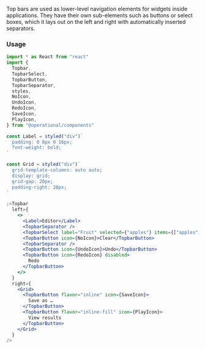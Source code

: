 Top bars are used as lower-level navigation elements for widgets inside applications. They have their own sub-elements such as buttons or select boxes, which it lays out on the left and right with automatically inserted separators.

### Usage

```jsx
import * as React from "react"
import {
  Topbar,
  TopbarSelect,
  TopbarButton,
  TopbarSeparator,
  styles,
  NoIcon,
  UndoIcon,
  RedoIcon,
  SaveIcon,
  PlayIcon,
} from "@operational/components"

const Label = styled("div")`
  padding: 0 8px 0 16px;
  font-weight: bold;
`

const Grid = styled("div")`
  grid-template-columns: auto auto;
  display: grid;
  grid-gap: 20px;
  padding-right: 20px;
`

;<Topbar
  left={
    <>
      <Label>Editor</Label>
      <TopbarSeparator />
      <TopbarSelect label="Fruit" selected={"apples"} items={["apples", "oranges"].map(name => ({ label: name }))} />
      <TopbarButton icon={NoIcon}>Clear</TopbarButton>
      <TopbarSeparator />
      <TopbarButton icon={UndoIcon}>Undo</TopbarButton>
      <TopbarButton icon={RedoIcon} disabled>
        Redo
      </TopbarButton>
    </>
  }
  right={
    <Grid>
      <TopbarButton flavor="inline" icon={SaveIcon}>
        Save as …
      </TopbarButton>
      <TopbarButton flavor="inline-fill" icon={PlayIcon}>
        View results
      </TopbarButton>
    </Grid>
  }
/>
```
